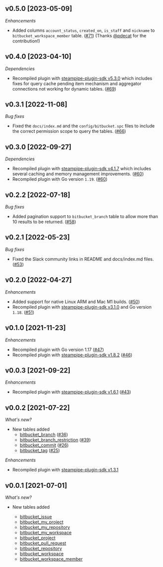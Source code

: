 ## v0.5.0 [2023-05-09]

_Enhancements_

- Added columns `account_status`, `created_on`, `is_staff` and `nickname` to `bitbucket_workspace_member` table. ([#71](https://github.com/turbot/steampipe-plugin-bitbucket/pull/71)) (Thanks [@pdecat](https://github.com/pdecat) for the contribution!)

## v0.4.0 [2023-04-10]

_Dependencies_

- Recompiled plugin with [steampipe-plugin-sdk v5.3.0](https://github.com/turbot/steampipe-plugin-sdk/blob/main/CHANGELOG.md#v530-2023-03-16) which includes fixes for query cache pending item mechanism and aggregator connections not working for dynamic tables. ([#69](https://github.com/turbot/steampipe-plugin-bitbucket/pull/69))

## v0.3.1 [2022-11-08]

_Bug fixes_

- Fixed the `docs/index.md` and the `config/bitbucket.spc` files to include the correct permission scope to query the tables. ([#66](https://github.com/turbot/steampipe-plugin-bitbucket/pull/66))

## v0.3.0 [2022-09-27]

_Dependencies_

- Recompiled plugin with [steampipe-plugin-sdk v4.1.7](https://github.com/turbot/steampipe-plugin-sdk/blob/main/CHANGELOG.md#v417-2022-09-08) which includes several caching and memory management improvements. ([#60](https://github.com/turbot/steampipe-plugin-bitbucket/pull/60))
- Recompiled plugin with Go version `1.19`. ([#60](https://github.com/turbot/steampipe-plugin-bitbucket/pull/60))

## v0.2.2 [2022-07-18]

_Bug fixes_

- Added pagination support to `bitbucket_branch` table to allow more than 10 results to be returned. ([#58](https://github.com/turbot/steampipe-plugin-bitbucket/pull/58))

## v0.2.1 [2022-05-23]

_Bug fixes_

- Fixed the Slack community links in README and docs/index.md files. ([#53](https://github.com/turbot/steampipe-plugin-bitbucket/pull/53))

## v0.2.0 [2022-04-27]

_Enhancements_

- Added support for native Linux ARM and Mac M1 builds. ([#50](https://github.com/turbot/steampipe-plugin-bitbucket/pull/50))
- Recompiled plugin with [steampipe-plugin-sdk v3.1.0](https://github.com/turbot/steampipe-plugin-sdk/blob/main/CHANGELOG.md#v310--2022-03-30) and Go version `1.18`. ([#51](https://github.com/turbot/steampipe-plugin-bitbucket/pull/51))

## v0.1.0 [2021-11-23]

_Enhancements_

- Recompiled plugin with Go version 1.17 ([#47](https://github.com/turbot/steampipe-plugin-bitbucket/pull/47))
- Recompiled plugin with [steampipe-plugin-sdk v1.8.2](https://github.com/turbot/steampipe-plugin-sdk/blob/main/CHANGELOG.md#v182--2021-11-22) ([#46](https://github.com/turbot/steampipe-plugin-bitbucket/pull/46))

## v0.0.3 [2021-09-22]

_Enhancements_

- Recompiled plugin with [steampipe-plugin-sdk v1.6.1](https://github.com/turbot/steampipe-plugin-sdk/blob/main/CHANGELOG.md#v161--2021-09-21) ([#43](https://github.com/turbot/steampipe-plugin-bitbucket/pull/43))

## v0.0.2 [2021-07-22]

_What's new?_

- New tables added
  - [bitbucket_branch](https://hub.steampipe.io/plugins/turbot/bitbucket/tables/bitbucket_branch) ([#36](https://github.com/turbot/steampipe-plugin-bitbucket/pull/36))
  - [bitbucket_branch_restriction](https://hub.steampipe.io/plugins/turbot/bitbucket/tables/bitbucket_branch_restriction) ([#39](https://github.com/turbot/steampipe-plugin-bitbucket/pull/39))
  - [bitbucket_commit](https://hub.steampipe.io/plugins/turbot/bitbucket/tables/bitbucket_commit) ([#26](https://github.com/turbot/steampipe-plugin-bitbucket/pull/26))
  - [bitbucket_tag](https://hub.steampipe.io/plugins/turbot/bitbucket/tables/bitbucket_tag) ([#25](https://github.com/turbot/steampipe-plugin-bitbucket/pull/25))

_Enhancements_

- Recompiled plugin with [steampipe-plugin-sdk v1.3.1](https://github.com/turbot/steampipe-plugin-sdk/blob/main/CHANGELOG.md#v131--2021-07-15)

## v0.0.1 [2021-07-01]

_What's new?_

- New tables added

  - [bitbucket_issue](https://hub.steampipe.io/plugins/turbot/bitbucket/tables/bitbucket_issue)
  - [bitbucket_my_project](https://hub.steampipe.io/plugins/turbot/bitbucket/tables/bitbucket_my_project)
  - [bitbucket_my_repository](https://hub.steampipe.io/plugins/turbot/bitbucket/tables/bitbucket_my_repository)
  - [bitbucket_my_workspace](https://hub.steampipe.io/plugins/turbot/bitbucket/tables/bitbucket_my_workspace)
  - [bitbucket_project](https://hub.steampipe.io/plugins/turbot/bitbucket/tables/bitbucket_project)
  - [bitbucket_pull_request](https://hub.steampipe.io/plugins/turbot/bitbucket/tables/bitbucket_pull_request)
  - [bitbucket_repository](https://hub.steampipe.io/plugins/turbot/bitbucket/tables/bitbucket_repository)
  - [bitbucket_workspace](https://hub.steampipe.io/plugins/turbot/bitbucket/tables/bitbucket_workspace)
  - [bitbucket_workspace_member](https://hub.steampipe.io/plugins/turbot/bitbucket/tables/bitbucket_workspace_member)
